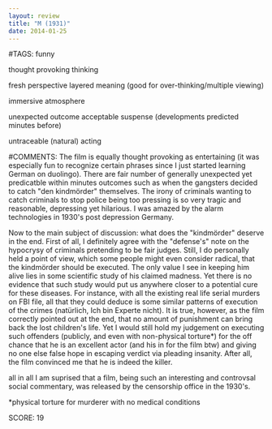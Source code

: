 ```yaml
---
layout: review
title: "M (1931)"
date: 2014-01-25
---
```


#TAGS:
funny

thought provoking thinking

fresh perspective
layered meaning (good for over-thinking/multiple viewing)

immersive atmosphere

unexpected outcome
acceptable suspense (developments predicted minutes before)

untraceable (natural) acting

#COMMENTS:
The film is equally thought provoking as entertaining (it was especially fun to recognize certain phrases since I just started learning German on duolingo). 
There are fair number of generally unexpected yet predicatble within minutes outcomes such as when the gangsters decided to catch "den kindmörder" themselves. The irony of criminals wanting to catch criminals to stop police being too pressing is so very tragic and reasonable, depressing yet hilarious.
I was amazed by the alarm technologies in 1930's post depression Germany.

Now to the main subject of discussion: what does the "kindmörder" deserve in the end.
First of all, I definitely agree with the "defense's" note on the hypocrysy of criminals pretending to be fair judges. Still, I do personally held a point of view, which some people might even consider radical, that the kindmörder should be executed. The only value I see in keeping him alive lies in some scientific study of his claimed madness. Yet there is no evidence that such study would put us anywhere closer to a potential cure for these diseases. For instance, with all the existing real life serial murders on FBI file, all that they could deduce is some similar patterns of execution of the crimes (natürlich, Ich bin Experte nicht). It is true, however, as the film correctly pointed out at the end, that no amount of punishment can bring back the lost children's life. Yet I would still hold my judgement on executing such offenders (publicly, and even with non-physical torture*) for the off chance that he is an excellent actor (and his in for the film btw) and giving no one else false hope in escaping verdict via pleading insanity. After all, the film convinced me that he is indeed the killer.

all in all I am suprised that a film, being such an interesting and controvsal social commentary, was released by the censorship office in the 1930's.

*physical torture for murderer with no medical conditions





SCORE:
19
